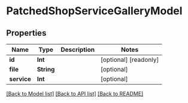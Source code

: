 # PatchedShopServiceGalleryModel

## Properties
Name | Type | Description | Notes
------------ | ------------- | ------------- | -------------
**id** | **Int** |  | [optional] [readonly] 
**file** | **String** |  | [optional] 
**service** | **Int** |  | [optional] 

[[Back to Model list]](../README.md#documentation-for-models) [[Back to API list]](../README.md#documentation-for-api-endpoints) [[Back to README]](../README.md)


